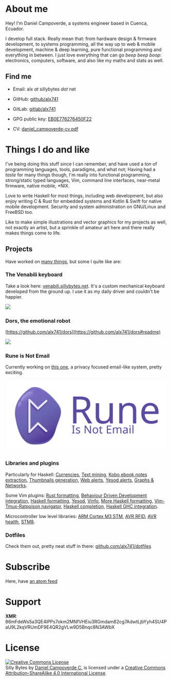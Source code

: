 # About me

Hey! I'm Daniel Campoverde, a systems engineer based in Cuenca, Ecuador.

I develop full stack. Really mean that: from hardware design & firmware
development, to systems programming, all the way up to web & mobile development,
machine & deep learning, pure functional programming and everything in between.
I just love everything that can go *beep beep boop*: electronics, computers,
software, and also like my maths and stats as well.


## Find me

- Email: alx *at* sillybytes *dot* net

- GitHub:  [github/alx741](https://github.com/alx741)
- GitLab:  [gitlab/alx741](https://gitlab.com/alx741)

- GPG public key: [EB0E776276450F22](/public_key.asc)

- CV: [daniel_campoverde-cv.pdf](/daniel_campoverde-cv.pdf)


# Things I do and like

I've being doing this stuff since I can remember, and have used a *ton* of
programming languages, tools, paradigms, and what not; Having had a *taste* for
many things though, I'm really into functional programming, strong/static typed
languages, Vim, command line interfaces, near-metal firmware, native mobile,
*NIX.

Love to write Haskell for most things, including web development, but also enjoy
writing C & Rust for embedded systems and Kotlin & Swift for native mobile
development. Security and system administration on GNU/Linux and FreeBSD too.

Like to make simple illustrations and vector graphics for my projects as well,
not exactly an artist, but a sprinkle of amateur art here and there really makes
things come to life.


## Projects

Have worked on [many
things](https://github.com/alx741?tab=repositories&q=&sort=stargazers), but some
I quite like are:

### The Venabili keyboard

Take a look here: [venabili.sillybytes.net](https://venabili.sillybytes.net).
It's a custom mechanical keyboard developed from the ground up. I use it as my
daily driver and couldn't be happier.

![](https://venabili.sillybytes.net/images/pics/alx_1.jpg)


### Dors, the emotional robot

[https://github.com/alx741/dors](https://github.com/alx741/dors#readme)

![](https://raw.githubusercontent.com/alx741/dors/master/logo_wide.png)


### Rune is Not Email

Currently working on [this one](https://github.com/runeisnot-email), a privacy
focused email-like system, pretty exciting.

![](https://raw.githubusercontent.com/runeisnot-email/rune-artwork/main/logo/brand_mark-brand_name-strapline.svg)


### Libraries and plugins

Particularly for Haskell:
[Currencies](https://github.com/alx741/currencies#readme),
[Text mining](https://github.com/alx741/text-mining#readme), [Kobo ebook notes
extraction](https://github.com/alx741/kobonotes#readme),
[Thumbnails generation](https://github.com/alx741/thumbnail-polish#readme), [Web
alerts](https://github.com/alx741/alerts#readme), [Yesod
alerts](https://github.com/alx741/yesod-alerts#readme), [Graphs &
Networks](https://github.com/alx741/graphite#readme).

Some Vim plugins: [Rust
formatting](https://github.com/alx741/vim-rustfmt#readme), [Behaviour Driven
Development integration](https://github.com/alx741/spec.vim#readme), [Haskell
formatting](https://github.com/alx741/vim-stylishask#readme),
[Yesod](https://github.com/alx741/yesod.vim#readme),
[Vinfo](https://github.com/alx741/vinfo#readme), [More Haskell
formatting](https://github.com/alx741/vim-hindent#readme), [Vim-Tmux-Ratpoison
navigator](https://github.com/alx741/vim-tmux-navigator#readme), [Haskell
completion](https://github.com/alx741/haskellcomplete.vim#readme), [Haskell GHC
integration](https://github.com/alx741/ghc.vim#readme).

Microcontroller low level libraries: [ARM Cortex M3
STM](https://github.com/alx741/stm32f1-minimal-lib#readme), [AVR
RFID](https://github.com/alx741/avr-rfid-rc522#readme), [AVR
health](https://github.com/alx741/avr-health#readme),
[STM8](https://github.com/alx741/stm8s-sdcc-lib#readme).


### Dotfiles

Check them out, pretty neat stuff in there:
[github.com/alx741/dotfiles](https://github.com/alx741/dotfiles#readme)



# Subscribe

Here, have [an atom feed](https://sillybytes.net/atom.xml)


# Support

**XMR**: 86mFdeWs5a3QE4iPPs7okm2MNfVHEiu3RGmdam82cg7AdwtLjbYyh4SU4PaU9L2kqVRUmDF9E4QR2gVLw9D5Bnqc8N3AWbX

# License

<a rel="license" href="http://creativecommons.org/licenses/by-sa/4.0/"><img alt="Creative Commons License" style="border-width:0" src="https://i.creativecommons.org/l/by-sa/4.0/88x31.png" /></a><br /><span xmlns:dct="http://purl.org/dc/terms/" property="dct:title">Silly Bytes</span> by <a xmlns:cc="http://creativecommons.org/ns#" href="https://sillybytes.net" property="cc:attributionName" rel="cc:attributionURL">Daniel Campoverde C.</a> is licensed under a <a rel="license" href="http://creativecommons.org/licenses/by-sa/4.0/">Creative Commons Attribution-ShareAlike 4.0 International License</a>.
